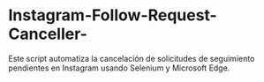 # Instagram-Follow-Request-Canceller-
Este script automatiza la cancelación de solicitudes de seguimiento pendientes en Instagram usando Selenium y Microsoft Edge.
